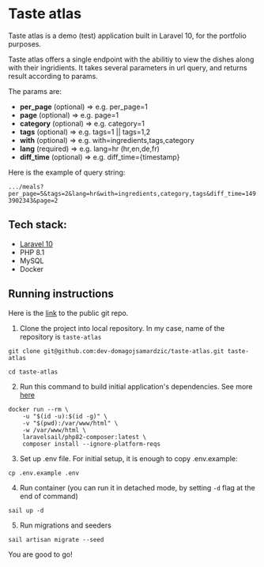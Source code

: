 # Taste atlas

Taste atlas is a demo (test) application built in Laravel 10, for the portfolio purposes.

Taste atlas offers a single endpoint with the abilitiy to view the dishes along with their ingridients.
It takes several parameters in url query, and returns result according to params.

The params are:
-   **per_page**    (optional)  => e.g. per_page=1
-   **page**        (optional)  => e.g. page=1
-   **category**    (optional)  => e.g. category=1
-   **tags**        (optional)  => e.g. tags=1 || tags=1,2
-   **with**        (optional)  => e.g. with=ingredients,tags,category
-   **lang**        (required)  => e.g. lang=hr (hr,en,de,fr)
-   **diff_time**   (optional)  => e.g. diff_time={timestamp}

Here is the example of query string:

`.../meals?per_page=5&tags=2&lang=hr&with=ingredients,category,tags&diff_time=1493902343&page=2`

## Tech stack:

-   [Laravel 10](https://laravel.com/docs/10.x)
-   PHP 8.1
-   MySQL
-   Docker

## Running instructions

Here is the [link](https://github.com/dev-domagojsamardzic/taste-atlas) to the public git repo.

1. Clone the project into local repository. In my case, name of the repository is `taste-atlas`

```
git clone git@github.com:dev-domagojsamardzic/taste-atlas.git taste-atlas
```

`cd taste-atlas`

2. Run this command to build initial application's dependencies. See more [here](https://laravel.com/docs/10.x/sail#installing-composer-dependencies-for-existing-projects)

```
docker run --rm \
    -u "$(id -u):$(id -g)" \
    -v "$(pwd):/var/www/html" \
    -w /var/www/html \
    laravelsail/php82-composer:latest \
    composer install --ignore-platform-reqs
```

3. Set up .env file. For initial setup, it is enough to copy .env.example:

`cp .env.example .env`

4. Run container (you can run it in detached mode, by setting `-d` flag at the end of command)

`sail up -d`

5. Run migrations and seeders

`sail artisan migrate --seed`

You are good to go!



